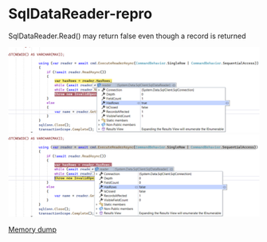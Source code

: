 # SqlDataReader-repro
SqlDataReader.Read() may return false even though a record is returned 

![Screenshot 1](https://github.com/MarcWils/SqlDataReader-repro/blob/main/files/sqldatareader%201.png)
![Screenshot 2](https://github.com/MarcWils/SqlDataReader-repro/blob/main/files/sqldatareader%202.png)

[Memory dump](https://github.com/MarcWils/SqlDataReader-repro/blob/main/files/SqlReaderTest.zip)
